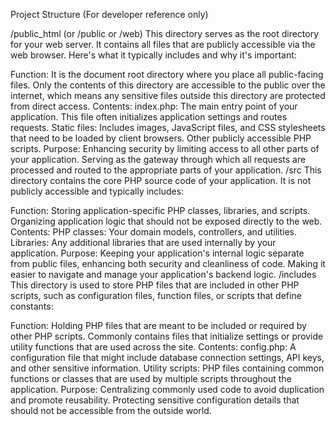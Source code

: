 Project Structure (For developer reference only)

/public_html (or /public or /web)
This directory serves as the root directory for your web server. It contains all files that are publicly accessible via the web browser. Here's what it typically includes and why it's important:

Function:
It is the document root directory where you place all public-facing files.
Only the contents of this directory are accessible to the public over the internet, which means any sensitive files outside this directory are protected from direct access.
Contents:
index.php: The main entry point of your application. This file often initializes application settings and routes requests.
Static files: Includes images, JavaScript files, and CSS stylesheets that need to be loaded by client browsers.
Other publicly accessible PHP scripts.
Purpose:
Enhancing security by limiting access to all other parts of your application.
Serving as the gateway through which all requests are processed and routed to the appropriate parts of your application.
/src
This directory contains the core PHP source code of your application. It is not publicly accessible and typically includes:

Function:
Storing application-specific PHP classes, libraries, and scripts.
Organizing application logic that should not be exposed directly to the web.
Contents:
PHP classes: Your domain models, controllers, and utilities.
Libraries: Any additional libraries that are used internally by your application.
Purpose:
Keeping your application's internal logic separate from public files, enhancing both security and cleanliness of code.
Making it easier to navigate and manage your application's backend logic.
/includes
This directory is used to store PHP files that are included in other PHP scripts, such as configuration files, function files, or scripts that define constants:

Function:
Holding PHP files that are meant to be included or required by other PHP scripts.
Commonly contains files that initialize settings or provide utility functions that are used across the site.
Contents:
config.php: A configuration file that might include database connection settings, API keys, and other sensitive information.
Utility scripts: PHP files containing common functions or classes that are used by multiple scripts throughout the application.
Purpose:
Centralizing commonly used code to avoid duplication and promote reusability.
Protecting sensitive configuration details that should not be accessible from the outside world.
